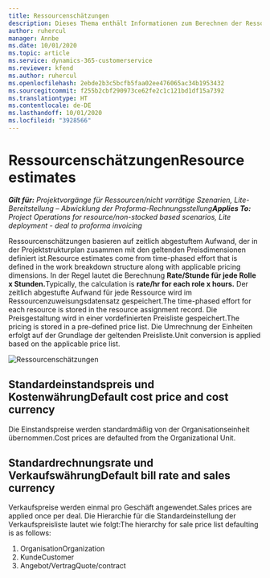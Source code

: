```yaml
---
title: Ressourcenschätzungen
description: Dieses Thema enthält Informationen zum Berechnen der Ressourcenschätzungen in Project Operations.
author: ruhercul
manager: Annbe
ms.date: 10/01/2020
ms.topic: article
ms.service: dynamics-365-customerservice
ms.reviewer: kfend
ms.author: ruhercul
ms.openlocfilehash: 2ebde2b3c5bcfb5faa02ee476065ac34b1953432
ms.sourcegitcommit: f255b2cbf290973ce62fe2c1c121bd1df15a7392
ms.translationtype: HT
ms.contentlocale: de-DE
ms.lasthandoff: 10/01/2020
ms.locfileid: "3928566"
---
```

# <a name="resource-estimates"></a><span data-ttu-id="5d299-103">Ressourcenschätzungen</span><span class="sxs-lookup"><span data-stu-id="5d299-103">Resource estimates</span></span>

<span data-ttu-id="5d299-104">_**Gilt für:** Projektvorgänge für Ressourcen/nicht vorrätige Szenarien, Lite-Bereitstellung – Abwicklung der Proforma-Rechnungsstellung_</span><span class="sxs-lookup"><span data-stu-id="5d299-104">_**Applies To:** Project Operations for resource/non-stocked based scenarios, Lite deployment - deal to proforma invoicing_</span></span>

<span data-ttu-id="5d299-105">Ressourcenschätzungen basieren auf zeitlich abgestuftem Aufwand, der in der Projektstrukturplan zusammen mit den geltenden Preisdimensionen definiert ist.</span><span class="sxs-lookup"><span data-stu-id="5d299-105">Resource estimates come from time-phased effort that is defined in the work breakdown structure along with applicable pricing dimensions.</span></span> <span data-ttu-id="5d299-106">In der Regel lautet die Berechnung **Rate/Stunde für jede Rolle x Stunden.**</span><span class="sxs-lookup"><span data-stu-id="5d299-106">Typically, the calculation is **rate/hr for each role x hours.**</span></span> <span data-ttu-id="5d299-107">Der zeitlich abgestufte Aufwand für jede Ressource wird im Ressourcenzuweisungsdatensatz gespeichert.</span><span class="sxs-lookup"><span data-stu-id="5d299-107">The time-phased effort for each resource is stored in the resource assignment record.</span></span> <span data-ttu-id="5d299-108">Die Preisgestaltung wird in einer vordefinierten Preisliste gespeichert.</span><span class="sxs-lookup"><span data-stu-id="5d299-108">The pricing is stored in a pre-defined price list.</span></span> <span data-ttu-id="5d299-109">Die Umrechnung der Einheiten erfolgt auf der Grundlage der geltenden Preisliste.</span><span class="sxs-lookup"><span data-stu-id="5d299-109">Unit conversion is applied based on the applicable price list.</span></span>

![Ressourcenschätzungen](./media/navigation12.png)

## <a name="default-cost-price-and-cost-currency"></a><span data-ttu-id="5d299-111">Standardeinstandspreis und Kostenwährung</span><span class="sxs-lookup"><span data-stu-id="5d299-111">Default cost price and cost currency</span></span>

<span data-ttu-id="5d299-112">Die Einstandspreise werden standardmäßig von der Organisationseinheit übernommen.</span><span class="sxs-lookup"><span data-stu-id="5d299-112">Cost prices are defaulted from the Organizational Unit.</span></span>

## <a name="default-bill-rate-and-sales-currency"></a><span data-ttu-id="5d299-113">Standardrechnungsrate und Verkaufswährung</span><span class="sxs-lookup"><span data-stu-id="5d299-113">Default bill rate and sales currency</span></span>

<span data-ttu-id="5d299-114">Verkaufspreise werden einmal pro Geschäft angewendet.</span><span class="sxs-lookup"><span data-stu-id="5d299-114">Sales prices are applied once per deal.</span></span> <span data-ttu-id="5d299-115">Die Hierarchie für die Standardeinstellung der Verkaufspreisliste lautet wie folgt:</span><span class="sxs-lookup"><span data-stu-id="5d299-115">The hierarchy for sale price list defaulting is as follows:</span></span>

1. <span data-ttu-id="5d299-116">Organisation</span><span class="sxs-lookup"><span data-stu-id="5d299-116">Organization</span></span>
2. <span data-ttu-id="5d299-117">Kunde</span><span class="sxs-lookup"><span data-stu-id="5d299-117">Customer</span></span>
3. <span data-ttu-id="5d299-118">Angebot/Vertrag</span><span class="sxs-lookup"><span data-stu-id="5d299-118">Quote/contract</span></span>
